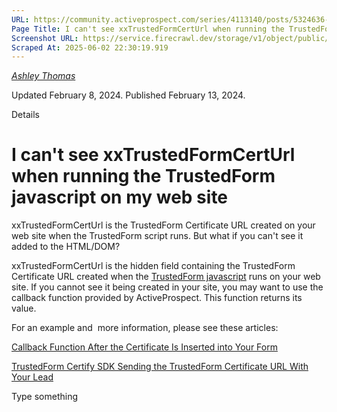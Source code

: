 ```yaml
---
URL: https://community.activeprospect.com/series/4113140/posts/5324636-i-can-t-see-xxtrustedformcerturl-when-running-the-trustedform-javascript-on-my-
Page Title: I can't see xxTrustedFormCertUrl when running the TrustedForm javascript on my web site
Screenshot URL: https://service.firecrawl.dev/storage/v1/object/public/media/screenshot-fe23e93e-00e6-47a1-8859-2a7541243434.png
Scraped At: 2025-06-02 22:30:19.919
---
```



[_Ashley Thomas_](https://community.activeprospect.com/memberships/7557566-ashley-thomas)

Updated February 8, 2024. Published February 13, 2024.

Details

# I can't see xxTrustedFormCertUrl when running the TrustedForm javascript on my web site

xxTrustedFormCertUrl is the TrustedForm Certificate URL created on your web site when the TrustedForm script runs. But what if you can't see it added to the HTML/DOM?

xxTrustedFormCertUrl is the hidden field containing the TrustedForm Certificate URL created when the [TrustedForm javascript](https://app.trustedform.com/certificates/issue) runs on your web site. If you cannot see it being created in your site, you may want to use the callback function provided by ActiveProspect. This function returns its value.

For an example and  more information, please see these articles:

[Callback Function After the Certificate Is Inserted into Your Form](https://community.activeprospect.com/posts/4076703-callback-function-after-the-certificate-is-inserted-into-your-form)

[TrustedForm Certify SDK Sending the TrustedForm Certificate URL With Your Lead](https://community.activeprospect.com/posts/5196535-trustedform-certify-sdk-sending-the-trustedform-certificate-url-with-your-lead)

Type something
